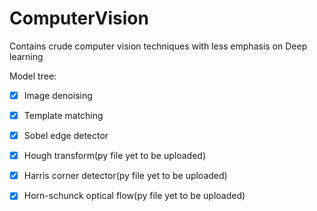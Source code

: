 # ComputerVision
Contains crude computer vision techniques with less emphasis on Deep learning

Model tree:

- [x] Image denoising
- [x] Template matching
- [x] Sobel edge detector
- [x] Hough transform(py file yet to be uploaded)
- [x] Harris corner detector(py file yet to be uploaded)
- [x] Horn-schunck optical flow(py file yet to be uploaded)

